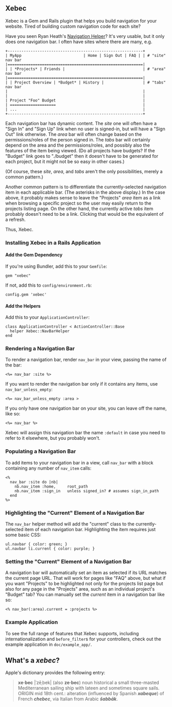 ## Xebec ##

Xebec is a Gem and Rails plugin that helps you build navigation for your website.
Tired of building custom navigation code for each site?

Have you seen Ryan Heath's [Navigation Helper](http://github.com/rpheath/navigation_helper)? It's very usable, but it only does one navigation bar. I often have sites where there are many, e.g.

    +-----------------------------------------------------------+
    | MyApp                           | Home | Sign Out | FAQ | | # "site" nav bar
    |===========================================================|
    | | *Projects* | Friends |                                  | # "area" nav bar
    |===========================================================|
    | | Project Overview | *Budget* | History |                 | # "tabs" nav bar
    |                                                           |
    |                                                           |
    | Project "Foo" Budget                                      |
    | ====================                                      |
    | ...                                                       |
    +-----------------------------------------------------------+

Each navigation bar has dynamic content. The *site* one will often have a "Sign In" and "Sign Up" link when no user is signed-in, but will have a "Sign Out" link otherwise. The *area* bar will often change based on the permissions/roles of the person signed in. The *tabs* bar will certainly depend on the area and the permissions/roles, and possibly also the features of the item being viewed. (Do all projects have budgets? If the "Budget" link goes to "./budget" then it doesn't have to be generated for each project, but it might not be so easy in other cases.)

(Of course, these *site*, *area*, and *tabs* aren't the only possibilities, merely a common pattern.)

Another common pattern is to differentiate the currently-selected navigation item in each applicable bar. (The asterisks in the above display.) In the case above, it probably makes sense to leave the "Projects" *area* item as a link when browsing a specific project so the user may easily return to the projects listing page. On the other hand, the currently active *tabs* item probably doesn't need to be a link. Clicking that would be the equivalent of a refresh.

Thus, Xebec.

### Installing Xebec in a Rails Application ###

#### Add the Gem Dependency ####

If you're using Bundler, add this to your `Gemfile`:

    gem "xebec"
    
If not, add this to `config/environment.rb`:

    config.gem 'xebec'

#### Add the Helpers ####

Add this to your `ApplicationController`:

    class ApplicationController < ActionController::Base
      helper Xebec::NavBarHelper
    end

### Rendering a Navigation Bar ###

To render a navigation bar, render `nav_bar` in your view, passing the name of the bar:

    <%= nav_bar :site %>
    
If you want to render the navigation bar only if it contains any items, use `nav_bar_unless_empty`:

    <%= nav_bar_unless_empty :area >
    
If you only have one navigation bar on your site, you can leave off the name, like so:

    <%= nav_bar %>
    
Xebec will assign this navigation bar the name `:default` in case you need to refer to it elsewhere, but you probably won't.

### Populating a Navigation Bar ###

To add items to your navigation bar in a view, call `nav_bar` with a block containing any number of `nav_item` calls:

    <%
      nav_bar :site do |nb|
        nb.nav_item :home,     root_path
        nb.nav_item :sign_in   unless signed_in? # assumes sign_in_path
      end
    %>
    
### Highlighting the "Current" Element of a Navigation Bar ###

The `nav_bar` helper method will add the "current" class to the currently-selected item of each navigation bar. Highlighting the item requires just some basic CSS:

    ul.navbar { color: green; }
    ul.navbar li.current { color: purple; }
    
### Setting the "Current" Element of a Navigation Bar ###

A navigation bar will automatically set an item as selected if its URL matches the current page URL. That will work for pages like "FAQ" above, but what if you want "Projects" to be highlighted not only for the projects list page but also for any page in the "Projects" area, such as an individual project's "Budget" tab? You can manually set the *current* item in a navigation bar like so:

    <% nav_bar(:area).current = :projects %>

### Example Application ###

To see the full range of features that Xebec supports, including internationalization and `before_filter`s for your controllers, check out the example application in `doc/example_app/`.

## What's a *xebec*? ##

Apple's dictionary provides the following entry:

> **xe‧bec** |ˈzēˌbek| (also **ze‧bec**)
noun historical
a small three-masted Mediterranean sailing ship with lateen and sometimes square sails.
ORIGIN mid 18th cent.: alteration (influenced by Spanish ***xabeque***) of French ***chebec***, via Italian from Arabic ***šabbāk***.